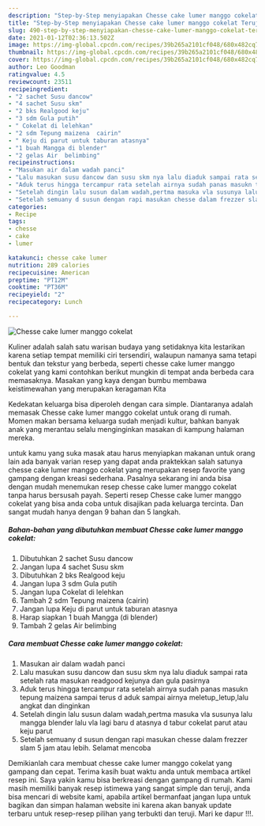 ```yaml
---
description: "Step-by-Step menyiapakan Chesse cake lumer manggo cokelat Teruji"
title: "Step-by-Step menyiapakan Chesse cake lumer manggo cokelat Teruji"
slug: 490-step-by-step-menyiapakan-chesse-cake-lumer-manggo-cokelat-teruji
date: 2021-01-12T02:36:13.502Z
image: https://img-global.cpcdn.com/recipes/39b265a2101cf048/680x482cq70/chesse-cake-lumer-manggo-cokelat-foto-resep-utama.jpg
thumbnail: https://img-global.cpcdn.com/recipes/39b265a2101cf048/680x482cq70/chesse-cake-lumer-manggo-cokelat-foto-resep-utama.jpg
cover: https://img-global.cpcdn.com/recipes/39b265a2101cf048/680x482cq70/chesse-cake-lumer-manggo-cokelat-foto-resep-utama.jpg
author: Leo Goodman
ratingvalue: 4.5
reviewcount: 23511
recipeingredient:
- "2 sachet Susu dancow"
- "4 sachet Susu skm"
- "2 bks Realgood keju"
- "3 sdm Gula putih"
- " Cokelat di lelehkan"
- "2 sdm Tepung maizena  cairin"
- " Keju di parut untuk taburan atasnya"
- "1 buah Mangga di blender"
- "2 gelas Air  belimbing"
recipeinstructions:
- "Masukan air dalam wadah panci"
- "Lalu masukan susu dancow dan susu skm nya lalu diaduk sampai rata setelah rata masukan readgood kejunya dan gula pasirnya"
- "Aduk terus hingga tercampur rata setelah airnya sudah panas masukn tepung maizena sampai terus d aduk sampai airnya meletup_letup,lalu angkat dan dinginkan"
- "Setelah dingin lalu susun dalam wadah,pertma masuka vla susunya lalu mangga blender lalu vla lagi baru d atasnya d tabur cokelat parut atau keju parut"
- "Setelah semuany d susun dengan rapi masukan chesse dalam frezzer slam 5 jam atau lebih. Selamat mencoba"
categories:
- Recipe
tags:
- chesse
- cake
- lumer

katakunci: chesse cake lumer 
nutrition: 289 calories
recipecuisine: American
preptime: "PT12M"
cooktime: "PT36M"
recipeyield: "2"
recipecategory: Lunch

---
```



![Chesse cake lumer manggo cokelat](https://img-global.cpcdn.com/recipes/39b265a2101cf048/680x482cq70/chesse-cake-lumer-manggo-cokelat-foto-resep-utama.jpg)

Kuliner adalah salah satu warisan budaya yang setidaknya kita lestarikan karena setiap tempat memiliki ciri tersendiri, walaupun namanya sama tetapi bentuk dan tekstur yang berbeda, seperti chesse cake lumer manggo cokelat yang kami contohkan berikut mungkin di tempat anda berbeda cara memasaknya. Masakan yang kaya dengan bumbu membawa keistimewahan yang merupakan keragaman Kita



Kedekatan keluarga bisa diperoleh dengan cara simple. Diantaranya adalah memasak Chesse cake lumer manggo cokelat untuk orang di rumah. Momen makan bersama keluarga sudah menjadi kultur, bahkan banyak anak yang merantau selalu menginginkan masakan di kampung halaman mereka.

untuk kamu yang suka masak atau harus menyiapkan makanan untuk orang lain ada banyak varian resep yang dapat anda praktekkan salah satunya chesse cake lumer manggo cokelat yang merupakan resep favorite yang gampang dengan kreasi sederhana. Pasalnya sekarang ini anda bisa dengan mudah menemukan resep chesse cake lumer manggo cokelat tanpa harus bersusah payah.
Seperti resep Chesse cake lumer manggo cokelat yang bisa anda coba untuk disajikan pada keluarga tercinta. Dan sangat mudah hanya dengan 9 bahan dan 5 langkah.


<!--inarticleads1-->

##### Bahan-bahan yang dibutuhkan membuat Chesse cake lumer manggo cokelat:

1. Dibutuhkan 2 sachet Susu dancow
1. Jangan lupa 4 sachet Susu skm
1. Dibutuhkan 2 bks Realgood keju
1. Jangan lupa 3 sdm Gula putih
1. Jangan lupa  Cokelat di lelehkan
1. Tambah 2 sdm Tepung maizena  (cairin)
1. Jangan lupa  Keju di parut untuk taburan atasnya
1. Harap siapkan 1 buah Mangga (di blender)
1. Tambah 2 gelas Air  belimbing




<!--inarticleads2-->

##### Cara membuat  Chesse cake lumer manggo cokelat:

1. Masukan air dalam wadah panci
1. Lalu masukan susu dancow dan susu skm nya lalu diaduk sampai rata setelah rata masukan readgood kejunya dan gula pasirnya
1. Aduk terus hingga tercampur rata setelah airnya sudah panas masukn tepung maizena sampai terus d aduk sampai airnya meletup_letup,lalu angkat dan dinginkan
1. Setelah dingin lalu susun dalam wadah,pertma masuka vla susunya lalu mangga blender lalu vla lagi baru d atasnya d tabur cokelat parut atau keju parut
1. Setelah semuany d susun dengan rapi masukan chesse dalam frezzer slam 5 jam atau lebih. Selamat mencoba




Demikianlah cara membuat chesse cake lumer manggo cokelat yang gampang dan cepat. Terima kasih buat waktu anda untuk membaca artikel resep ini. Saya yakin kamu bisa berkreasi dengan gampang di rumah. Kami masih memiliki banyak resep istimewa yang sangat simple dan teruji, anda bisa mencari di website kami, apabila artikel bermanfaat jangan lupa untuk bagikan dan simpan halaman website ini karena akan banyak update terbaru untuk resep-resep pilihan yang terbukti dan teruji. Mari ke dapur !!!. 
